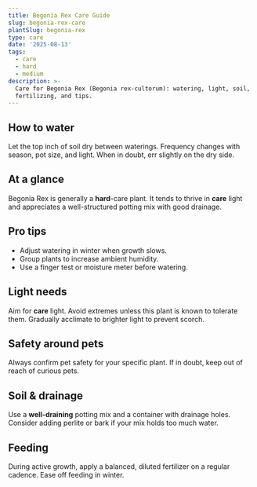 ```yaml
---
title: Begonia Rex Care Guide
slug: begonia-rex-care
plantSlug: begonia-rex
type: care
date: '2025-08-13'
tags:
  - care
  - hard
  - medium
description: >-
  Care for Begonia Rex (Begonia rex-cultorum): watering, light, soil,
  fertilizing, and tips.
---
```

## How to water
Let the top inch of soil dry between waterings. Frequency changes with season, pot size, and light. When in doubt, err slightly on the dry side.

## At a glance
Begonia Rex is generally a **hard**-care plant. It tends to thrive in **care** light and appreciates a well-structured potting mix with good drainage.

## Pro tips
- Adjust watering in winter when growth slows.
- Group plants to increase ambient humidity.
- Use a finger test or moisture meter before watering.

## Light needs
Aim for **care** light. Avoid extremes unless this plant is known to tolerate them. Gradually acclimate to brighter light to prevent scorch.

## Safety around pets
Always confirm pet safety for your specific plant. If in doubt, keep out of reach of curious pets.

## Soil & drainage
Use a **well-draining** potting mix and a container with drainage holes. Consider adding perlite or bark if your mix holds too much water.

## Feeding
During active growth, apply a balanced, diluted fertilizer on a regular cadence. Ease off feeding in winter.
